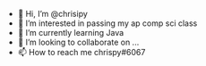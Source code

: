 - 👋 Hi, I’m @chrisipy
- 👀 I’m interested in passing my ap comp sci class
- 🌱 I’m currently learning Java
- 💞️ I’m looking to collaborate on ...
- 📫 How to reach me chrispy#6067

<!---
chrisipy/chrisipy is a ✨ special ✨ repository because its `README.md` (this file) appears on your GitHub profile.
You can click the Preview link to take a look at your changes.
--->
